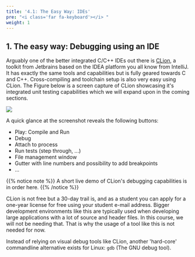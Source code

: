 ```yaml
---
title: '4.1: The Easy Way: IDEs'
pre: "<i class='far fa-keyboard'></i> "
weight: 1
---
```


## 1. The easy way: Debugging using an IDE


Arguably one of the better integrated C/C++ IDEs out there is [CLion](www.jetbrains.com/clion), a toolkit from Jetbrains based on the IDEA platform you all know from IntelliJ. It has exactly the same tools and capabilities but is fully geared towards C and C++. Cross-compiling and toolchain setup is also very easy using CLion. The Figure below is a screen capture of CLion showcasing it's integrated unit testing capabilities which we will expand upon in the coming sections. 

<img src="/img/clion.png" />

A quick glance at the screenshot reveals the following buttons:

- Play: Compile and Run
- Debug
- Attach to process
- Run tests (step through, ...)
- File management window
- Gutter with line numbers and possibility to add breakpoints
- ...

{{% notice note %}}
A short live demo of CLion's debugging capabilities is in order here.
{{% /notice %}}

CLion is not free but a 30-day trail is, and as a student you can apply for a one-year license for free using your student e-mail address. Bigger development environments like this are typically used when developing large applications with a lot of source and header files. In this course, we will not be needing that. That is why the usage of a tool like this is not needed for now. 

Instead of relying on visual debug tools like CLion, another 'hard-core' commandline alternative exists for Linux: `gdb` (The GNU debug tool). 
